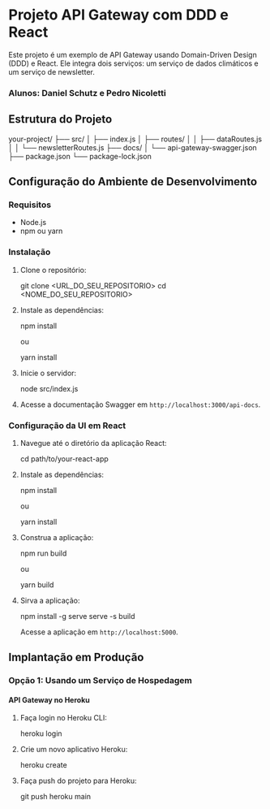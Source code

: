 # Projeto API Gateway com DDD e React

Este projeto é um exemplo de API Gateway usando Domain-Driven Design (DDD) e React. Ele integra dois serviços: um serviço de dados climáticos e um serviço de newsletter.
### Alunos: Daniel Schutz e Pedro Nicoletti
## Estrutura do Projeto

your-project/
├── src/
│   ├── index.js
│   ├── routes/
│   │   ├── dataRoutes.js
│   │   └── newsletterRoutes.js
├── docs/
│   └── api-gateway-swagger.json
├── package.json
└── package-lock.json

## Configuração do Ambiente de Desenvolvimento

### Requisitos

- Node.js
- npm ou yarn

### Instalação

1. Clone o repositório:

   git clone <URL_DO_SEU_REPOSITORIO>
   cd <NOME_DO_SEU_REPOSITORIO>

2. Instale as dependências:

   npm install

   ou

   yarn install

3. Inicie o servidor:

   node src/index.js

4. Acesse a documentação Swagger em `http://localhost:3000/api-docs`.

### Configuração da UI em React

1. Navegue até o diretório da aplicação React:

   cd path/to/your-react-app

2. Instale as dependências:

   npm install

   ou

   yarn install

3. Construa a aplicação:

   npm run build

   ou

   yarn build

4. Sirva a aplicação:

   npm install -g serve
   serve -s build

   Acesse a aplicação em `http://localhost:5000`.

## Implantação em Produção

### Opção 1: Usando um Serviço de Hospedagem

#### API Gateway no Heroku

1. Faça login no Heroku CLI:

   heroku login

2. Crie um novo aplicativo Heroku:

   heroku create

3. Faça push do projeto para Heroku:

   git push heroku main

